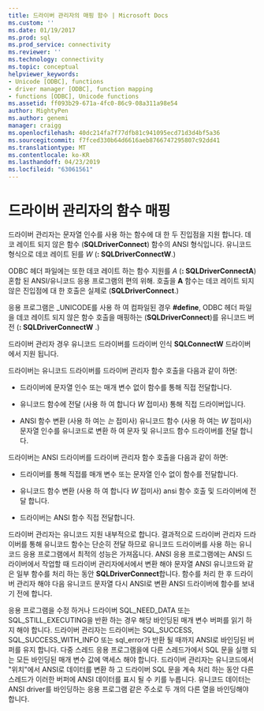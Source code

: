 ```yaml
---
title: 드라이버 관리자의 매핑 함수 | Microsoft Docs
ms.custom: ''
ms.date: 01/19/2017
ms.prod: sql
ms.prod_service: connectivity
ms.reviewer: ''
ms.technology: connectivity
ms.topic: conceptual
helpviewer_keywords:
- Unicode [ODBC], functions
- driver manager [ODBC], function mapping
- functions [ODBC], Unicode functions
ms.assetid: ff093b29-671a-4fc0-86c9-08a311a98e54
author: MightyPen
ms.author: genemi
manager: craigg
ms.openlocfilehash: 40dc214fa7f77dfb81c941095ecd71d3d4bf5a36
ms.sourcegitcommit: f7fced330b64d6616aeb8766747295807c92dd41
ms.translationtype: MT
ms.contentlocale: ko-KR
ms.lasthandoff: 04/23/2019
ms.locfileid: "63061561"
---
```

# <a name="function-mapping-in-the-driver-manager"></a>드라이버 관리자의 함수 매핑
드라이버 관리자는 문자열 인수를 사용 하는 함수에 대 한 두 진입점을 지원 합니다. 데코 레이트 되지 않은 함수 (**SQLDriverConnect**) 함수의 ANSI 형식입니다. 유니코드 형식으로 데코 레이트 된를 *W* (**: SQLDriverConnectW**.)  
  
 ODBC 헤더 파일에는 또한 데코 레이트 하는 함수 지원를 *A* (**: SQLDriverConnectA**) 혼합 된 ANSI/유니코드 응용 프로그램의 편의 위해. 호출을 **A** 함수는 데코 레이트 되지 않은 진입점에 대 한 호출은 실제로 (**SQLDriverConnect**.)  
  
 응용 프로그램은 _UNICODE를 사용 하 여 컴파일된 경우 **#define**, ODBC 헤더 파일을 데코 레이트 되지 않은 함수 호출을 매핑하는 (**SQLDriverConnect**)를 유니코드 버전 (**: SQLDriverConnectW** .)  
  
 드라이버 관리자 경우 유니코드 드라이버를 드라이버 인식 **SQLConnectW** 드라이버에서 지원 됩니다.  
  
 드라이버는 유니코드 드라이버를 드라이버 관리자 함수 호출을 다음과 같이 하면:  
  
-   드라이버에 문자열 인수 또는 매개 변수 없이 함수를 통해 직접 전달합니다.  
  
-   유니코드 함수에 전달 (사용 하 여 합니다 *W* 접미사) 통해 직접 드라이버입니다.  
  
-   ANSI 함수 변환 (사용 하 여는 *는* 접미사) 유니코드 함수 (사용 하 여는 *W* 접미사) 문자열 인수를 유니코드로 변환 하 여 문자 및 유니코드 함수 드라이버를 전달 합니다.  
  
 드라이버는 ANSI 드라이버를 드라이버 관리자 함수 호출을 다음과 같이 하면:  
  
-   드라이버를 통해 직접를 매개 변수 또는 문자열 인수 없이 함수를 전달합니다.  
  
-   유니코드 함수 변환 (사용 하 여 합니다 *W* 접미사) ansi 함수 호출 및 드라이버에 전달 합니다.  
  
-   드라이버는 ANSI 함수 직접 전달합니다.  
  
 드라이버 관리자는 유니코드 지원 내부적으로 합니다. 결과적으로 드라이버 관리자 드라이버를 통해 유니코드 함수는 단순히 전달 하므로 유니코드 드라이버를 사용 하는 유니코드 응용 프로그램에서 최적의 성능은 가져옵니다. ANSI 응용 프로그램에는 ANSI 드라이버에서 작업할 때 드라이버 관리자에서에서 변환 해야 문자열 ANSI 유니코드와 같은 일부 함수를 처리 하는 동안 **SQLDriverConnect**합니다. 함수를 처리 한 후 드라이버 관리자 해야 다음 유니코드 문자열 다시 ANSI로 변환 ANSI 드라이버에 함수를 보내기 전에 합니다.  
  
 응용 프로그램을 수정 하거나 드라이버 SQL_NEED_DATA 또는 SQL_STILL_EXECUTING을 반환 하는 경우 해당 바인딩된 매개 변수 버퍼를 읽기 하지 해야 합니다. 드라이버 관리자는 드라이버는 SQL_SUCCESS, SQL_SUCCESS_WITH_INFO 또는 sql_error가 반환 될 때까지 ANSI로 바인딩된 버퍼를 유지 합니다. 다중 스레드 응용 프로그램을에 다른 스레드가에서 SQL 문을 실행 되는 모든 바인딩된 매개 변수 값에 액세스 해야 합니다. 드라이버 관리자는 유니코드에서 "위치"에서 ANSI로 데이터를 변환 하 고 드라이버 SQL 문을 계속 처리 하는 동안 다른 스레드가 이러한 버퍼에 ANSI 데이터를 표시 될 수 키를 누릅니다. 유니코드 데이터는 ANSI driver를 바인딩하는 응용 프로그램 같은 주소로 두 개의 다른 열을 바인딩해야 합니다.
